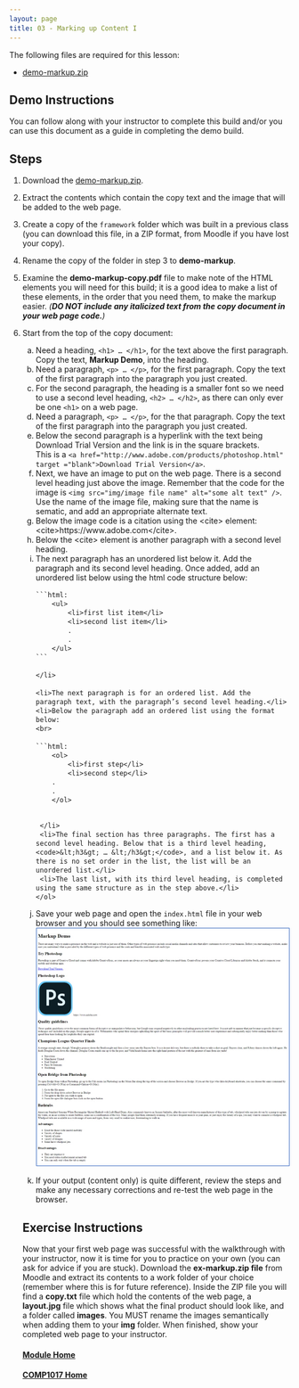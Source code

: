 ```yaml
---
layout: page
title: 03 - Marking up Content I
---
```

The following files are required for this lesson:

* [demo-markup.zip](files/demo-markup.zip)

## Demo Instructions
You can follow along with your instructor to complete this build and/or you can use this document as a guide in completing the demo build.

## Steps
1. Download the [demo-markup.zip](files/demo-markup.zip).
2. Extract the contents which contain the copy text and the image that will be added to the web page.
3.	Create a copy of the <code>framework</code> folder which was built in a previous class (you can download this file, in a ZIP format, from Moodle if you have lost your copy).
4.	Rename the copy of the folder in step 3 to **demo-markup**.
5.	Examine the **demo-markup-copy.pdf** file to make note of the HTML elements you will need for this build; it is a good idea to make a list of these elements, in the order that you need them, to make the markup easier. _(**DO NOT include any italicized text from the copy document in your web page code.**)_
6.	Start from the top of the copy document:<br>
    <ol type="a">
        <li>Need a heading, <code>&lt;h1&gt; … &lt;/h1&gt;</code>, for the text above the first paragraph. Copy the text, <b>Markup Demo</b>, into the heading.</li>
        <li>Need a paragraph, <code>&lt;p&gt; … &lt;/p&gt;</code>, for the first paragraph. Copy the text of the first paragraph into the paragraph you just created.</li>
        <li>For the second paragraph, the heading is a smaller font so we need to use a second level heading, <code>&lt;h2&gt; … &lt;/h2&gt;</code>, as there can only ever be one <code>&lt;h1&gt;</code> on a web page.</li>
        <li>Need a paragraph, <code>&lt;p&gt; … &lt;/p&gt;</code>, for the that paragraph. Copy the text of the first paragraph into the paragraph you just created.</li>
        <li>Below the second paragraph is a hyperlink with the text being Download Trial Version and the link is in the square brackets.<br>This is a <code>&lt;a href="http://www.adobe.com/products/photoshop.html" target ="blank"&gt;Download Trial Version&lt;/a&gt;</code>.</li>
        <li>Next, we have an image to put on the web page. There is a second level heading just above the image. Remember that the code for the image is <code>&lt;img src="img/image file name" alt="some alt text" /&gt;</code>. Use the name of the image file, making sure that the name is sematic, and add an appropriate alternate text.</li>
        <li>Below the image code is a citation using the &lt;cite&gt; element: &lt;cite&gt;https://www.adobe.com&lt;/cite&gt;.</li>
        <li>Below the &lt;cite&gt; element is another paragraph with a second level heading.</li>
        <li>The next paragraph has an unordered list below it. Add the paragraph and its second level heading. Once added, add an unordered list below using the html code structure below:<br>

        ```html:
            <ul>
                <li>first list item</li>
                <li>second list item</li>
                .
                .
            </ul>
        ```

        </li>

        <li>The next paragraph is for an ordered list. Add the paragraph text, with the paragraph’s second level heading.</li>
        <li>Below the paragraph add an ordered list using the format below:
        <br>

        ```html:
            <ol>
                <li>first step</li>
                <li>second step</li>
            .
            .
            </ol>
       ```

        </li>
        <li>The final section has three paragraphs. The first has a second level heading. Below that is a third level heading, <code>&lt;h3&gt; … &lt;/h3&gt;</code>, and a list below it. As there is no set order in the list, the list will be an unordered list.</li>
        <li>The last list, with its third level heading, is completed using the same structure as in the step above.</li>
    </ol>
7. Save your web page and open the <code>index.html</code> file in your web browser and you should see something like:<br>
![lesson3_output.jpg](files/lesson3_output.jpg)
8.	If your output (content only) is quite different, review the steps and make any necessary corrections and re-test the web page in the browser.

## Exercise Instructions
Now that your first web page was successful with the walkthrough with your instructor, now it is time for you to practice on your own (you can ask for advice if you are stuck). Download the **ex-markup.zip file** from Moodle and extract its contents to a work folder of your choice (remember where this is for future reference). Inside the ZIP file you will find a **copy.txt** file which hold the contents of the web page, a **layout.jpg** file which shows what the final product should look like, and a folder called **images**. You MUST rename the images semantically when adding them to your **img** folder. When finished, show your completed web page to your instructor.

#### [Module Home](../)
#### [COMP1017 Home](../../)
